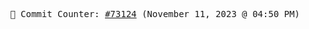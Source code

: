 <p align="center">
    <samp>
        📮 Commit Counter: <a href="https://github.com/Javascript-void0/Javascript-void0/commits/main">#73124</a> (November 11, 2023 @ 04:50 PM)
    </samp>
</p>